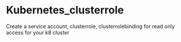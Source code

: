 # Kubernetes_clusterrole
Create a service account, clusterrole, clusterrolebinding for read only access for your k8 cluster
